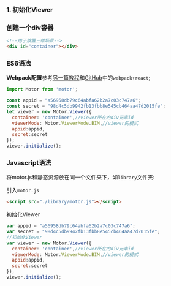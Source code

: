 ### 1. 初始化Viewer

### 创建一个div容器
```html
<!--用于放置三维场景-->
<div id="container"></div>
```
### ES6语法

**Webpack配置**参考[另一篇教程](Webpack配置.md)和[GitHub](https://github.com/lubansoft-developer-platform/MotorWebGraphicsEngine/tree/master/example)中的`webpack+react`;
 
```javascript
import Motor from 'motor';

const appid = "a56958db79c64abfa62b2a7c03c747a6";
const secret = "98d4c5db9942fb13fbb8e545cb464aa47d2015fe";
let viewer = new Motor.Viewer({
  container: 'container',//viewer所在的div元素id
  viewerMode: Motor.ViewerMode.BIM,//viewer的模式
  appid:appid,
  secret:secret
});
viewer.initialize();
```
### Javascript语法

将motor.js和静态资源放在同一个文件夹下，如`library`文件夹:

引入`motor.js`
```html
<script src="./library/motor.js"></script>
```

初始化Viewer
```javascript
var appid = "a56958db79c64abfa62b2a7c03c747a6";
var secret = "98d4c5db9942fb13fbb8e545cb464aa47d2015fe";
//初始化Viewer
var viewer = new Motor.Viewer({
  container: 'container',//viewer所在的div元素id
  viewerMode: Motor.ViewerMode.BIM,//viewer的模式
  appid:appid,
  secret:secret
});
viewer.initialize();
```
